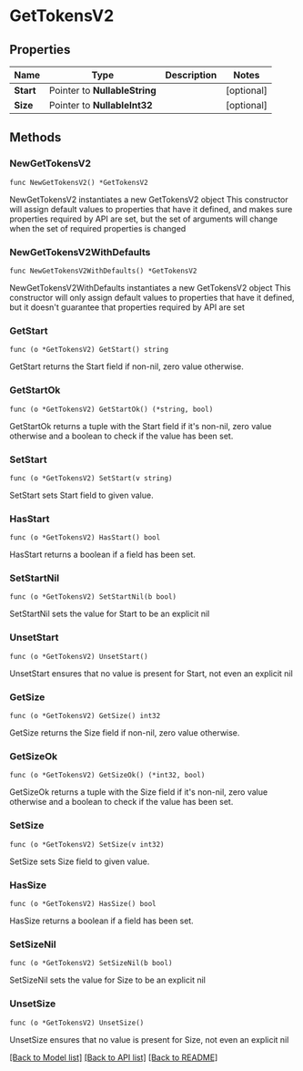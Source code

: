 # GetTokensV2

## Properties

Name | Type | Description | Notes
------------ | ------------- | ------------- | -------------
**Start** | Pointer to **NullableString** |  | [optional] 
**Size** | Pointer to **NullableInt32** |  | [optional] 

## Methods

### NewGetTokensV2

`func NewGetTokensV2() *GetTokensV2`

NewGetTokensV2 instantiates a new GetTokensV2 object
This constructor will assign default values to properties that have it defined,
and makes sure properties required by API are set, but the set of arguments
will change when the set of required properties is changed

### NewGetTokensV2WithDefaults

`func NewGetTokensV2WithDefaults() *GetTokensV2`

NewGetTokensV2WithDefaults instantiates a new GetTokensV2 object
This constructor will only assign default values to properties that have it defined,
but it doesn't guarantee that properties required by API are set

### GetStart

`func (o *GetTokensV2) GetStart() string`

GetStart returns the Start field if non-nil, zero value otherwise.

### GetStartOk

`func (o *GetTokensV2) GetStartOk() (*string, bool)`

GetStartOk returns a tuple with the Start field if it's non-nil, zero value otherwise
and a boolean to check if the value has been set.

### SetStart

`func (o *GetTokensV2) SetStart(v string)`

SetStart sets Start field to given value.

### HasStart

`func (o *GetTokensV2) HasStart() bool`

HasStart returns a boolean if a field has been set.

### SetStartNil

`func (o *GetTokensV2) SetStartNil(b bool)`

 SetStartNil sets the value for Start to be an explicit nil

### UnsetStart
`func (o *GetTokensV2) UnsetStart()`

UnsetStart ensures that no value is present for Start, not even an explicit nil
### GetSize

`func (o *GetTokensV2) GetSize() int32`

GetSize returns the Size field if non-nil, zero value otherwise.

### GetSizeOk

`func (o *GetTokensV2) GetSizeOk() (*int32, bool)`

GetSizeOk returns a tuple with the Size field if it's non-nil, zero value otherwise
and a boolean to check if the value has been set.

### SetSize

`func (o *GetTokensV2) SetSize(v int32)`

SetSize sets Size field to given value.

### HasSize

`func (o *GetTokensV2) HasSize() bool`

HasSize returns a boolean if a field has been set.

### SetSizeNil

`func (o *GetTokensV2) SetSizeNil(b bool)`

 SetSizeNil sets the value for Size to be an explicit nil

### UnsetSize
`func (o *GetTokensV2) UnsetSize()`

UnsetSize ensures that no value is present for Size, not even an explicit nil

[[Back to Model list]](../README.md#documentation-for-models) [[Back to API list]](../README.md#documentation-for-api-endpoints) [[Back to README]](../README.md)


